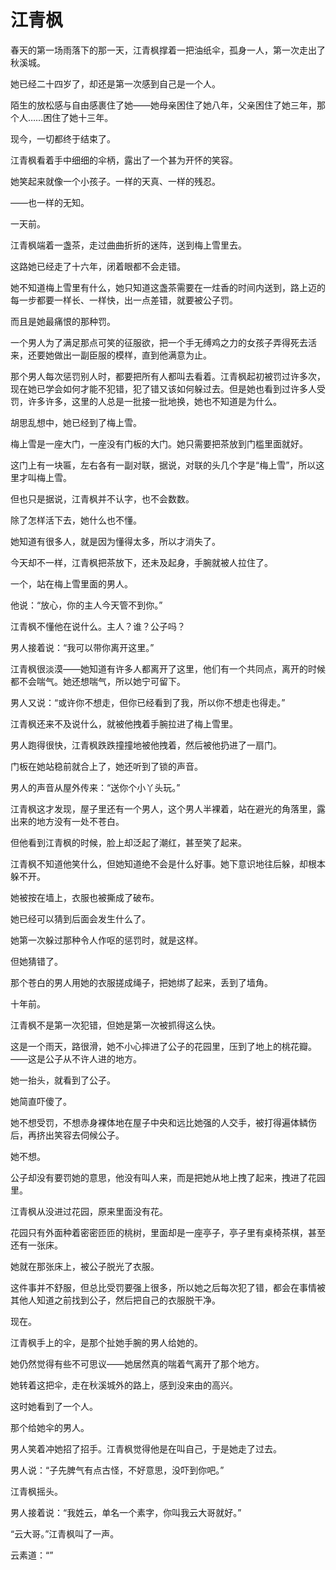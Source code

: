 # 江青枫



春天的第一场雨落下的那一天，江青枫撑着一把油纸伞，孤身一人，第一次走出了秋溪城。

她已经二十四岁了，却还是第一次感到自己是一个人。

陌生的放松感与自由感裹住了她——她母亲困住了她八年，父亲困住了她三年，那个人……困住了她十三年。

现今，一切都终于结束了。

江青枫看着手中细细的伞柄，露出了一个甚为开怀的笑容。

她笑起来就像一个小孩子。一样的天真、一样的残忍。

——也一样的无知。







一天前。

江青枫端着一盏茶，走过曲曲折折的迷阵，送到梅上雪里去。

这路她已经走了十六年，闭着眼都不会走错。

她不知道梅上雪里有什么，她只知道这盏茶需要在一炷香的时间内送到，路上迈的每一步都要一样长、一样快，出一点差错，就要被公子罚。

而且是她最痛恨的那种罚。

一个男人为了满足那点可笑的征服欲，把一个手无缚鸡之力的女孩子弄得死去活来，还要她做出一副臣服的模样，直到他满意为止。

那个男人每次惩罚别人时，都要把所有人都叫去看着。江青枫起初被罚过许多次，现在她已学会如何才能不犯错，犯了错又该如何躲过去。但是她也看到过许多人受罚，许多许多，这里的人总是一批接一批地换，她也不知道是为什么。

胡思乱想中，她已经到了梅上雪。

梅上雪是一座大门，一座没有门板的大门。她只需要把茶放到门槛里面就好。

这门上有一块匾，左右各有一副对联，据说，对联的头几个字是“梅上雪”，所以这里才叫梅上雪。

但也只是据说，江青枫并不认字，也不会数数。

除了怎样活下去，她什么也不懂。

她知道有很多人，就是因为懂得太多，所以才消失了。



今天却不一样，江青枫把茶放下，还未及起身，手腕就被人拉住了。

一个，站在梅上雪里面的男人。

他说：“放心，你的主人今天管不到你。”

江青枫不懂他在说什么。主人？谁？公子吗？

男人接着说：“我可以带你离开这里。”

江青枫很淡漠——她知道有许多人都离开了这里，他们有一个共同点，离开的时候都不会喘气。她还想喘气，所以她宁可留下。

男人又说：“或许你不想走，但你已经看到了我，所以你不想走也得走。”

江青枫还来不及说什么，就被他拽着手腕拉进了梅上雪里。

男人跑得很快，江青枫跌跌撞撞地被他拽着，然后被他扔进了一扇门。

门板在她站稳前就合上了，她还听到了锁的声音。

男人的声音从屋外传来：“送你个小丫头玩。”

江青枫这才发现，屋子里还有一个男人，这个男人半裸着，站在避光的角落里，露出来的地方没有一处不苍白。

但他看到江青枫的时候，脸上却泛起了潮红，甚至笑了起来。

江青枫不知道他笑什么，但她知道绝不会是什么好事。她下意识地往后躲，却根本躲不开。

她被按在墙上，衣服也被撕成了破布。

她已经可以猜到后面会发生什么了。

她第一次躲过那种令人作呕的惩罚时，就是这样。

但她猜错了。

那个苍白的男人用她的衣服搓成绳子，把她绑了起来，丢到了墙角。







十年前。

江青枫不是第一次犯错，但她是第一次被抓得这么快。

这是一个雨天，路很滑，她不小心摔进了公子的花园里，压到了地上的桃花瓣。——这是公子从不许人进的地方。

她一抬头，就看到了公子。

她简直吓傻了。

她不想受罚，不想赤身裸体地在屋子中央和远比她强的人交手，被打得遍体鳞伤后，再挤出笑容去伺候公子。

她不想。

公子却没有要罚她的意思，他没有叫人来，而是把她从地上拽了起来，拽进了花园里。

江青枫从没进过花园，原来里面没有花。

花园只有外面种着密密匝匝的桃树，里面却是一座亭子，亭子里有桌椅茶棋，甚至还有一张床。

她就在那张床上，被公子脱光了衣服。

这件事并不舒服，但总比受罚要强上很多，所以她之后每次犯了错，都会在事情被其他人知道之前找到公子，然后把自己的衣服脱干净。







现在。

江青枫手上的伞，是那个扯她手腕的男人给她的。

她仍然觉得有些不可思议——她居然真的喘着气离开了那个地方。

她转着这把伞，走在秋溪城外的路上，感到没来由的高兴。

这时她看到了一个人。

那个给她伞的男人。

男人笑着冲她招了招手。江青枫觉得他是在叫自己，于是她走了过去。

男人说：“子先脾气有点古怪，不好意思，没吓到你吧。”

江青枫摇头。

男人接着说：“我姓云，单名一个素字，你叫我云大哥就好。”

“云大哥。”江青枫叫了一声。

云素道：“”

